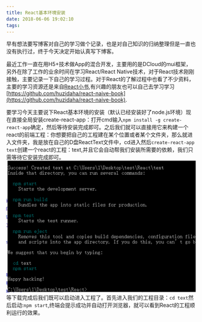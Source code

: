 ```yaml
---
title: React基本环境安装
date: 2018-06-06 19:02:10
tags:
---
```

早有想法要写博客对自己的学习做个记录，也是对自己知识的归纳整理但是一直也没有执行过，终于今天决定开始认真写下博客。

最近工作一直在用H5+技术做App的混合开发，主要用的是DCloud的mui框架，另外在除了工作的业余时间在学习React/React Native技术，对于React技术刚刚接触，主要记录一下自己的学习过程。对于React的了解过程中也看了不少资料，主要的学习资源还是来自[React小书](https://github.com/huzidaha/react-naive-book),有兴趣的朋友也可以自己去学习学习[https://github.com/huzidaha/react-naive-book](https://github.com/huzidaha/react-naive-book).

要学习今天主要说下React基本环境的安装（默认已经安装好了node.js环境）现在直接全局安装create-react-app：打开cmd输入`npm install -g create-react-app`确定，然后等待安装完成即可。之后我们就可以直接用它来构建一个react的前端工程：你想要把自己的工程建在某个位置或者某个文件夹，那么就进入文件夹，我是放在自己的D盘ReactText文件中，cd进入然后`create-react-app text`创建一个react的工程：text,并且它会自动帮我们安装所需要的依赖，我们只需等待它安装完成即可。![](/images/1.png)等下载完成后我们既可以启动进入工程了。首先进入我们的工程目录：`cd text`然后启动:`npm start`,终端会提示成功并自动打开浏览器，就可以看到React的工程顺利运行的效果。

